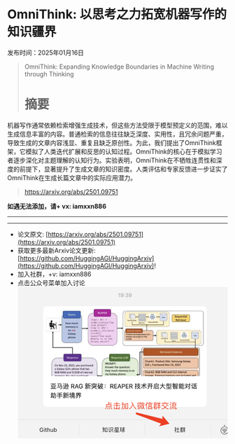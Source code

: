 # OmniThink: 以思考之力拓宽机器写作的知识疆界
发布时间：2025年01月16日


> OmniThink: Expanding Knowledge Boundaries in Machine Writing through Thinking
>
> # 摘要
机器写作通常依赖检索增强生成技术，但这些方法受限于模型预定义的范围，难以生成信息丰富的内容。普通检索的信息往往缺乏深度、实用性，且冗余问题严重，导致生成的文章内容浅显、重复且缺乏原创性。为此，我们提出了OmniThink框架，它模拟了人类迭代扩展和反思的认知过程。OmniThink的核心在于模拟学习者逐步深化对主题理解的认知行为。实验表明，OmniThink在不牺牲连贯性和深度的前提下，显著提升了生成文章的知识密度。人类评估和专家反馈进一步证实了OmniThink在生成长篇文章中的实际应用潜力。
>
> https://arxiv.org/abs/2501.09751

**如遇无法添加，请+ vx: iamxxn886**
<hr />


<hr />

- 论文原文: [https://arxiv.org/abs/2501.09751](https://arxiv.org/abs/2501.09751)
- 获取更多最新Arxiv论文更新: [https://github.com/HuggingAGI/HuggingArxiv](https://github.com/HuggingAGI/HuggingArxiv)!
- 加入社群，+v: iamxxn886
- 点击公众号菜单加入讨论
![](https://raw.githubusercontent.com/HuggingAGI/wx_assets/main/2024/07/31/1722434818326-94339e92-22f1-4472-9d27-fed232f70b5d.jpeg)